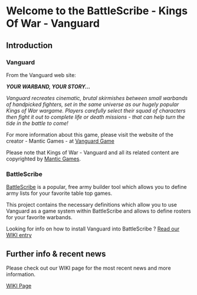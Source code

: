 # Welcome to the BattleScribe - Kings Of War - Vanguard

## Introduction 


### Vanguard

From the Vanguard web site:

_**YOUR WARBAND, YOUR STORY...**_

_Vanguard recreates cinematic, brutal skirmishes between small warbands of handpicked fighters, set in the same universe as our hugely popular Kings of War wargame. Players carefully select their squad of characters then fight it out to complete life or death missions - that can help turn the tide in the battle to come!_

For more information about this game, please visit the website of the creator - Mantic Games - at [Vanguard Game](http://www.manticgames.com/games/kings-of-war-vanguard.html)


Please note that Kings of War - Vanguard and all its related content are copyrighted by [Mantic Games](http://www.manticgames.com).


### BattleScribe

[BattleScribe](https://battlescribe.net/?tab=features) is a popular, free army builder tool which allows you to define army lists for your favorite table top games.

This project contains the necessary definitions which allow you to use Vanguard as a game system within BattleScribe and allows to define rosters for your favorite warbands. 

Looking for info on how to install Vanguard into BattleScribe ? 
[Read our WIKI entry](https://github.com/BitPsycho/BS_KOW_Vanguard/wiki#how-to-install-in-battle-scribe)

## Further info & recent news

Please check out our WIKI page for the most recent news and more information.

[WIKI Page](https://github.com/BitPsycho/BS_KOW_Vanguard/wiki)